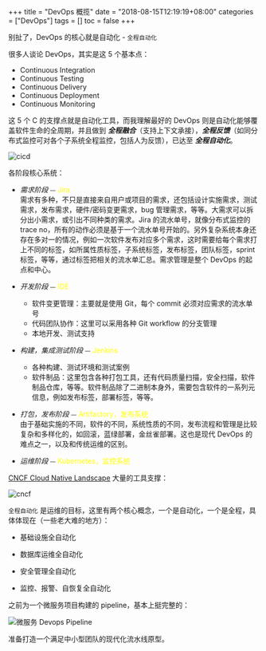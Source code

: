 +++
title = "DevOps  概揽"
date = "2018-08-15T12:19:19+08:00"
categories = ["DevOps"]
tags = []
toc = false
+++

别扯了，DevOps 的核心就是自动化 - `全程自动化`

<!--more-->

很多人谈论 DevOps，其实是这 5 个基本点：

-   Continuous Integration
-   Continuous Testing
-   Continuous Delivery
-   Continuous Deployment
-   Continuous Monitoring

这 5 个 C 的支撑点就是自动化工具，而我理解最好的 DevOps 则是自动化能够覆盖软件生命的全周期，并且做到 **_全程融合_**（支持上下文承接），_**全程反馈**_（如同分布式监控可对各个子系统全程监控，包括人为反馈），已达至 **_全程自动化_**。

![cicd](/images/devops/cicd.png)

各阶段核心系统：

-   _需求阶段_ ⏤ <font color="yellow">Jira</font>  
    需求有多种，不只是直接来自用户或项目的需求，还包括设计实施需求，测试需求，发布需求，硬件/密码变更需求，bug 管理需求，等等。大需求可以拆分出小需求，或引出不同种类的需求。Jira 的流水单号，就像分布式监控的 trace no，所有的动作必须是基于一个流水单号开始的。另外复杂系统本身还存在多对一的情况，例如一次软件发布对应多个需求，这时需要给每个需求打上不同的标签，如所属性质标签，子系统标签，发布标签，团队标签，sprint 标签，等等，通过标签把相关的流水单汇总。需求管理是整个 DevOps 的起点和中心。

*   _开发阶段_ ⏤ <font color="yellow">IDE</font>

    -   软件变更管理：主要就是使用 Git，每个 commit 必须对应需求的流水单号
    -   代码团队协作：这里可以采用各种 Git workflow 的分支管理
    -   本地开发、测试支持

-   _构建，集成测试阶段_ ⏤ <font color="yellow">Jenkins</font>

    -   各种构建、测试环境和测试案例
    -   软件制品：这里包含各种打包工具，还有代码质量扫描，安全扫描，软件制品仓库，等等。软件制品除了二进制本身外，需要包含软件的一系列元信息，例如发布标签，部署标签，等等。

-   _打包，发布阶段_ ⏤ <font color="yellow">Artifactory，发布系统</font>  
    由于基础实施的不同，软件的不同，系统性质的不同，发布流程和管理是比较复杂和多样化的，如回滚，蓝绿部署，金丝雀部署。这也是现代 DevOps 的难点之一，以及和传统运维的区别。

-   _运维阶段_ ⏤ <font color="yellow">Kubernetes，监控系统</font>

[CNCF Cloud Native Landscape](https://landscape.cncf.io/) 大量的工具支撑：

![cncf](/images/devops/cncf.png)

`全程自动化` 是运维的目标，这里有两个核心概念，一个是自动化，一个是全程，具体体现在（一些老大难的地方）：

-   基础设施全自动化

-   数据库运维全自动化

-   安全管理全自动化

-   监控、报警、自恢复全自动化

之前为一个微服务项目构建的 pipeline，基本上挺完整的：

![微服务 Devops Pipeline](/images/ms-devops-pipeline.jpg)

准备打造一个满足中小型团队的现代化流水线原型。
